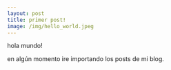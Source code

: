 ```yaml
---
layout: post
title: primer post!
image: /img/hello_world.jpeg
---
```


hola mundo!

en algún momento ire importando los posts de mi blog.
